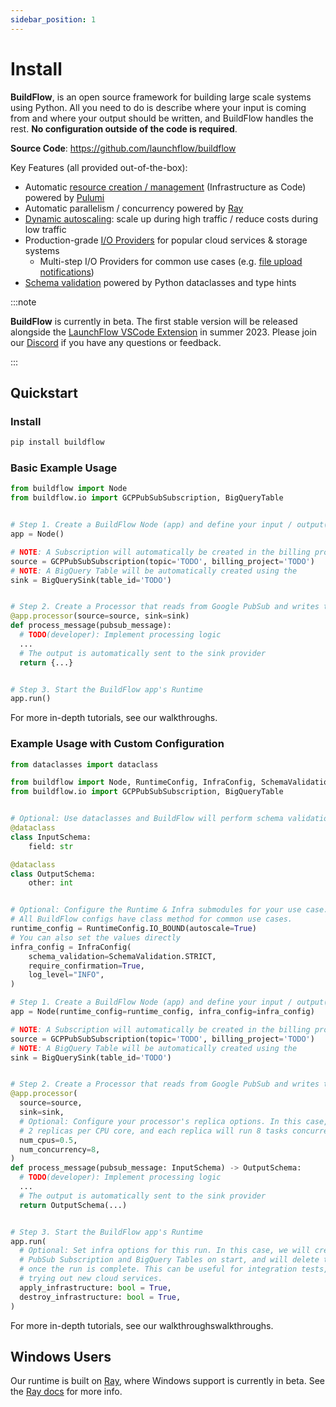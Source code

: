 ```yaml
---
sidebar_position: 1
---
```


# Install

**BuildFlow**, is an open source framework for building large scale systems using Python. All you need to do is describe where your input is coming from and where your output should be written, and BuildFlow handles the rest. **No configuration outside of the code is required**.

**Source Code**: https://github.com/launchflow/buildflow

Key Features (all provided out-of-the-box):

- Automatic [resource creation / management](what_is_buildflow/concepts.md#resourcetype) (Infrastructure as Code) powered by [Pulumi](https://github.com/pulumi/pulumi)
- Automatic parallelism / concurrency powered by [Ray](https://github.com/ray-project/ray)
- [Dynamic autoscaling](autoscaling.md): scale up during high traffic / reduce costs during low traffic
- Production-grade [I/O Providers](io-providers/overview) for popular cloud services & storage systems
  - Multi-step I/O Providers for common use cases (e.g. [file upload notifications](io-providers/gcs_notifications))
- [Schema validation](schema-validation) powered by Python dataclasses and type hints

:::note

**BuildFlow** is currently in beta. The first stable version will be released alongside the [LaunchFlow VSCode Extension](https://www.launchflow.com/) in summer 2023. Please join our [Discord](https://discordapp.com/invite/wz7fjHyrCA) if you have any questions or feedback.

:::

## Quickstart

### Install

```bash
pip install buildflow
```

### Basic Example Usage

```python
from buildflow import Node
from buildflow.io import GCPPubSubSubscription, BigQueryTable


# Step 1. Create a BuildFlow Node (app) and define your input / output(s)
app = Node()

# NOTE: A Subscription will automatically be created in the billing project
source = GCPPubSubSubscription(topic='TODO', billing_project='TODO')
# NOTE: A BigQuery Table will be automatically created using the
sink = BigQuerySink(table_id='TODO')


# Step 2. Create a Processor that reads from Google PubSub and writes to BigQuery
@app.processor(source=source, sink=sink)
def process_message(pubsub_message):
  # TODO(developer): Implement processing logic
  ...
  # The output is automatically sent to the sink provider
  return {...}


# Step 3. Start the BuildFlow app's Runtime
app.run()
```

For more in-depth tutorials, see our walkthroughs.

### Example Usage with Custom Configuration

```python
from dataclasses import dataclass

from buildflow import Node, RuntimeConfig, InfraConfig, SchemaValidation
from buildflow.io import GCPPubSubSubscription, BigQueryTable


# Optional: Use dataclasses and BuildFlow will perform schema validation checks
@dataclass
class InputSchema:
    field: str

@dataclass
class OutputSchema:
    other: int


# Optional: Configure the Runtime & Infra submodules for your use case.
# All BuildFlow configs have class method for common use cases.
runtime_config = RuntimeConfig.IO_BOUND(autoscale=True)
# You can also set the values directly
infra_config = InfraConfig(
    schema_validation=SchemaValidation.STRICT,
    require_confirmation=True,
    log_level="INFO",
)

# Step 1. Create a BuildFlow Node (app) and define your input / output(s)
app = Node(runtime_config=runtime_config, infra_config=infra_config)

# NOTE: A Subscription will automatically be created in the billing project
source = GCPPubSubSubscription(topic='TODO', billing_project='TODO')
# NOTE: A BigQuery Table will be automatically created using the
sink = BigQuerySink(table_id='TODO')


# Step 2. Create a Processor that reads from Google PubSub and writes to BigQuery
@app.processor(
  source=source,
  sink=sink,
  # Optional: Configure your processor's replica options. In this case, we will run
  # 2 replicas per CPU core, and each replica will run 8 tasks concurrently.
  num_cpus=0.5,
  num_concurrency=8,
)
def process_message(pubsub_message: InputSchema) -> OutputSchema:
  # TODO(developer): Implement processing logic
  ...
  # The output is automatically sent to the sink provider
  return OutputSchema(...)


# Step 3. Start the BuildFlow app's Runtime
app.run(
  # Optional: Set infra options for this run. In this case, we will create the
  # PubSub Subscription and BigQuery Tables on start, and will delete them
  # once the run is complete. This can be useful for integration tests, or when
  # trying out new cloud services.
  apply_infrastructure: bool = True,
  destroy_infrastructure: bool = True,
)
```

For more in-depth tutorials, see our walkthroughswalkthroughs.

## Windows Users

Our runtime is built on [Ray](https://ray.io/), where Windows support is currently in beta. See the [Ray docs](https://docs.ray.io/en/latest/ray-overview/installation.html#windows-support) for more info.

